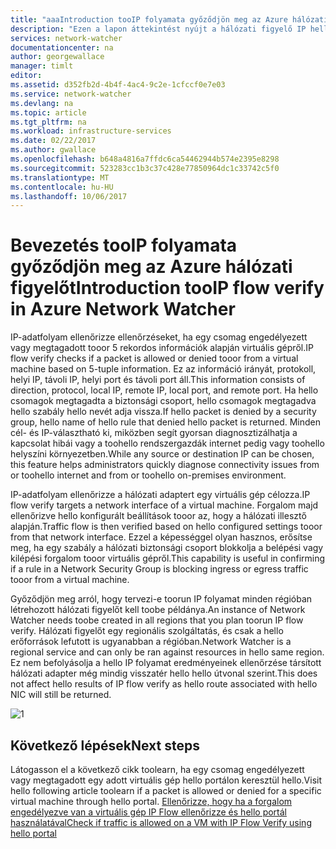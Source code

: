```yaml
---
title: "aaaIntroduction tooIP folyamata győződjön meg az Azure hálózati figyelőt |} Microsoft Docs"
description: "Ezen a lapon áttekintést nyújt a hálózati figyelő IP hello folyamata ellenőrzési funkciók"
services: network-watcher
documentationcenter: na
author: georgewallace
manager: timlt
editor: 
ms.assetid: d352fb2d-4b4f-4ac4-9c2e-1cfccf0e7e03
ms.service: network-watcher
ms.devlang: na
ms.topic: article
ms.tgt_pltfrm: na
ms.workload: infrastructure-services
ms.date: 02/22/2017
ms.author: gwallace
ms.openlocfilehash: b648a4816a7ffdc6ca54462944b574e2395e8298
ms.sourcegitcommit: 523283cc1b3c37c428e77850964dc1c33742c5f0
ms.translationtype: MT
ms.contentlocale: hu-HU
ms.lasthandoff: 10/06/2017
---
```

# <a name="introduction-tooip-flow-verify-in-azure-network-watcher"></a><span data-ttu-id="32add-103">Bevezetés tooIP folyamata győződjön meg az Azure hálózati figyelőt</span><span class="sxs-lookup"><span data-stu-id="32add-103">Introduction tooIP flow verify in Azure Network Watcher</span></span>

<span data-ttu-id="32add-104">IP-adatfolyam ellenőrizze ellenőrzéseket, ha egy csomag engedélyezett vagy megtagadott tooor 5 rekordos információk alapján virtuális gépről.</span><span class="sxs-lookup"><span data-stu-id="32add-104">IP flow verify checks if a packet is allowed or denied tooor from a virtual machine based on 5-tuple information.</span></span> <span data-ttu-id="32add-105">Ez az információ irányát, protokoll, helyi IP, távoli IP, helyi port és távoli port áll.</span><span class="sxs-lookup"><span data-stu-id="32add-105">This information consists of direction, protocol, local IP, remote IP, local port, and remote port.</span></span> <span data-ttu-id="32add-106">Ha hello csomagok megtagadta a biztonsági csoport, hello csomagok megtagadva hello szabály hello nevét adja vissza.</span><span class="sxs-lookup"><span data-stu-id="32add-106">If hello packet is denied by a security group, hello name of hello rule that denied hello packet is returned.</span></span> <span data-ttu-id="32add-107">Minden cél- és IP-választható ki, miközben segít gyorsan diagnosztizálhatja a kapcsolat hibái vagy a toohello rendszergazdák internet pedig vagy toohello helyszíni környezetben.</span><span class="sxs-lookup"><span data-stu-id="32add-107">While any source or destination IP can be chosen, this feature helps administrators quickly diagnose connectivity issues from or toohello internet and from or toohello on-premises environment.</span></span>

<span data-ttu-id="32add-108">IP-adatfolyam ellenőrizze a hálózati adaptert egy virtuális gép célozza.</span><span class="sxs-lookup"><span data-stu-id="32add-108">IP flow verify targets a network interface of a virtual machine.</span></span> <span data-ttu-id="32add-109">Forgalom majd ellenőrizve hello konfigurált beállítások tooor az, hogy a hálózati illesztő alapján.</span><span class="sxs-lookup"><span data-stu-id="32add-109">Traffic flow is then verified based on hello configured settings tooor from that network interface.</span></span> <span data-ttu-id="32add-110">Ezzel a képességgel olyan hasznos, erősítse meg, ha egy szabály a hálózati biztonsági csoport blokkolja a belépési vagy kilépési forgalom tooor virtuális gépről.</span><span class="sxs-lookup"><span data-stu-id="32add-110">This capability is useful in confirming if a rule in a Network Security Group is blocking ingress or egress traffic tooor from a virtual machine.</span></span>

<span data-ttu-id="32add-111">Győződjön meg arról, hogy tervezi-e toorun IP folyamat minden régióban létrehozott hálózati figyelőt kell toobe példánya.</span><span class="sxs-lookup"><span data-stu-id="32add-111">An instance of Network Watcher needs toobe created in all regions that you plan toorun IP flow verify.</span></span> <span data-ttu-id="32add-112">Hálózati figyelőt egy regionális szolgáltatás, és csak a hello erőforrások lefutott is ugyanabban a régióban.</span><span class="sxs-lookup"><span data-stu-id="32add-112">Network Watcher is a regional service and can only be ran against resources in hello same region.</span></span> <span data-ttu-id="32add-113">Ez nem befolyásolja a hello IP folyamat eredményeinek ellenőrzése társított hálózati adapter még mindig visszatér hello hello útvonal szerint.</span><span class="sxs-lookup"><span data-stu-id="32add-113">This does not affect hello results of IP flow verify as hello route associated with hello NIC will still be returned.</span></span>

![1][1]

## <a name="next-steps"></a><span data-ttu-id="32add-115">Következő lépések</span><span class="sxs-lookup"><span data-stu-id="32add-115">Next steps</span></span>

<span data-ttu-id="32add-116">Látogasson el a következő cikk toolearn, ha egy csomag engedélyezett vagy megtagadott egy adott virtuális gép hello portálon keresztül hello.</span><span class="sxs-lookup"><span data-stu-id="32add-116">Visit hello following article toolearn if a packet is allowed or denied for a specific virtual machine through hello portal.</span></span> [<span data-ttu-id="32add-117">Ellenőrizze, hogy ha a forgalom engedélyezve van a virtuális gép IP Flow ellenőrizze és hello portál használatával</span><span class="sxs-lookup"><span data-stu-id="32add-117">Check if traffic is allowed on a VM with IP Flow Verify using hello portal</span></span>](network-watcher-check-ip-flow-verify-portal.md)

[1]: ./media/network-watcher-ip-flow-verify-overview/figure1.png












